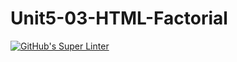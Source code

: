 # Unit5-03-HTML-Factorial
[![GitHub's Super Linter](https://github.com/ICS20-Programming-Graeme-Barbe/Unit5-03-HTML-Factorial/workflows/GitHub's%20Super%20Linter/badge.svg)](https://github.com/ICS20-Programming-Graeme-Barbe/Unit5-03-HTML-Factorial/actions)